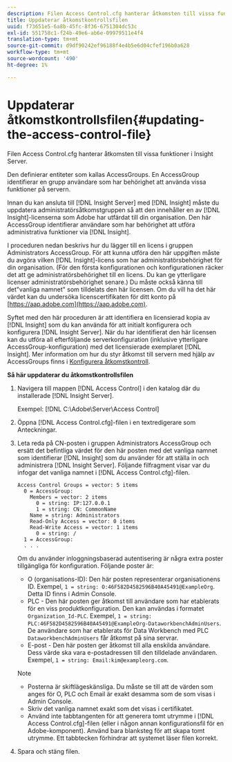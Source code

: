 ```yaml
---
description: Filen Access Control.cfg hanterar åtkomsten till vissa funktioner i Insight Server.
title: Uppdaterar åtkomstkontrollsfilen
uuid: f73651e5-6a8b-45fc-8f36-6751304dc53c
exl-id: 551758c1-f24b-49e6-ab6e-09979511e4f4
translation-type: tm+mt
source-git-commit: d9df90242ef96188f4e4b5e6d04cfef196b0a628
workflow-type: tm+mt
source-wordcount: '490'
ht-degree: 1%

---
```


# Uppdaterar åtkomstkontrollsfilen{#updating-the-access-control-file}

Filen Access Control.cfg hanterar åtkomsten till vissa funktioner i Insight Server.

Den definierar entiteter som kallas AccessGroups. En AccessGroup identifierar en grupp användare som har behörighet att använda vissa funktioner på servern.

Innan du kan ansluta till [!DNL Insight Server] med [!DNL Insight] måste du uppdatera administratörsåtkomstgruppen så att den innehåller en av [!DNL Insight]-licenserna som Adobe har utfärdat till din organisation. Den här AccessGroup identifierar användare som har behörighet att utföra administrativa funktioner via [!DNL Insight].

I proceduren nedan beskrivs hur du lägger till en licens i gruppen Administrators AccessGroup. För att kunna utföra den här uppgiften måste du avgöra vilken [!DNL Insight]-licens som har administratörsbehörighet för din organisation. (För den första konfigurationen och konfigurationen räcker det att ge administratörsbehörighet till en licens. Du kan ge ytterligare licenser administratörsbehörighet senare.) Du måste också känna till det&quot;vanliga namnet&quot; som tilldelats den här licensen. Om du vill ha det här värdet kan du undersöka licenscertifikaten för ditt konto på [https://aap.adobe.com](https://aap.adobe.com).

Syftet med den här proceduren är att identifiera en licensierad kopia av [!DNL Insight] som du kan använda för att initialt konfigurera och konfigurera [!DNL Insight Server]. När du har identifierat den här licensen kan du utföra all efterföljande serverkonfiguration (inklusive ytterligare AccessGroup-konfiguration) med det licensierade exemplaret [!DNL Insight]. Mer information om hur du styr åtkomst till servern med hjälp av AccessGroups finns i [Konfigurera åtkomstkontroll](../../../../home/c-inst-svr/c-admin-inst-svr/c-config-acs-ctrl/c-config-acs-ctrl.md#concept-ac385e870dbe4b57a72bf7266b60f93d).

**Så här uppdaterar du åtkomstkontrollsfilen**

1. Navigera till mappen [!DNL Access Control] i den katalog där du installerade [!DNL Insight Server].

   Exempel: [!DNL C:\Adobe\Server\Access Control]

1. Öppna [!DNL Access Control.cfg]-filen i en textredigerare som Anteckningar.
1. Leta reda på CN-posten i gruppen Administrators AccessGroup och ersätt det befintliga värdet för den här posten med det vanliga namnet som identifierar [!DNL Insight] som du använder för att ställa in och administrera [!DNL Insight Server]. Följande filfragment visar var du infogar det vanliga namnet i [!DNL Access Control.cfg]-filen.

   ```
   Access Control Groups = vector: 5 items 
     0 = AccessGroup: 
       Members = vector: 2 items 
         0 = string: IP:127.0.0.1 
         1 = string: CN: CommonName 
       Name = string: Administrators 
       Read-Only Access = vector: 0 items 
       Read-Write Access = vector: 1 items 
         0 = string: / 
     1 = AccessGroup: 
     . . . 
   ```

   Om du använder inloggningsbaserad autentisering är några extra poster tillgängliga för konfiguration. Följande poster är:

   * O (organisations-ID): Den här posten representerar organisationens ID. Exempel, `1 = string: O:46F582D4582596B40A45491@ExampleOrg`. Detta ID finns i Admin Console.
   * PLC - Den här posten ger åtkomst till användare som har etablerats för en viss produktkonfiguration. Den kan användas i formatet `Organization_Id-PLC`. Exempel, `1 = string: PLC:46F582D4582596B40A45491@ExampleOrg-DataworkbenchAdminUsers`. De användare som har etablerats för Data Workbench med PLC `DataworkbenchAdminUsers` får åtkomst på sina servrar.
   * E-post - Den här posten ger åtkomst till alla enskilda användare. Dess värde ska vara e-postadressen till den tilldelade användaren. Exempel, `1 = string: Email:kim@exampleorg.com`.

   >[!NOTE]
   >
   >
   >    
   >    
   >    * Posterna är skiftlägeskänsliga. Du måste se till att de värden som anges för O, PLC och Email är exakt desamma som de som visas i Admin Console.
   >    * Skriv det vanliga namnet exakt som det visas i certifikatet.
   >    * Använd inte tabbtangenten för att generera tomt utrymme i [!DNL Access Control.cfg]-filen (eller i någon annan konfigurationsfil för en Adobe-komponent). Använd bara blanksteg för att skapa tomt utrymme. Ett tabbtecken förhindrar att systemet läser filen korrekt.


1. Spara och stäng filen.
